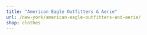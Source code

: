 ```yaml
---
title: "American Eagle Outfitters & Aerie"
url: /new-york/american-eagle-outfitters-and-aerie/
shop: clothes
---
```

